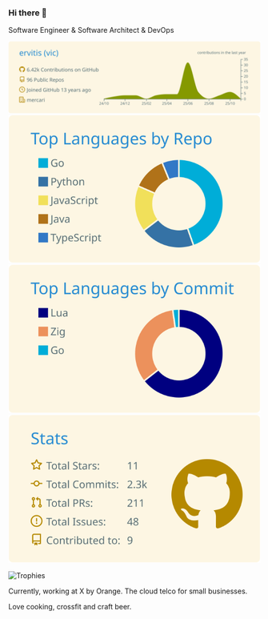 ### Hi there 👋

Software Engineer & Software Architect & DevOps

![ProfileDetails](https://raw.githubusercontent.com/ervitis/ervitis/master/profile-summary-card-output/solarized/0-profile-details.svg)
![ReposPerLanguage](https://raw.githubusercontent.com/ervitis/ervitis/master/profile-summary-card-output/solarized/1-repos-per-language.svg)
![MostCommitLanguage](https://raw.githubusercontent.com/ervitis/ervitis/master/profile-summary-card-output/solarized/2-most-commit-language.svg)
![Stats](https://raw.githubusercontent.com/ervitis/ervitis/master/profile-summary-card-output/solarized/3-stats.svg)

![Trophies](https://github-profile-trophy.vercel.app/?username=ervitis)

Currently, working at X by Orange. The cloud telco for small businesses.

Love cooking, crossfit and craft beer.
